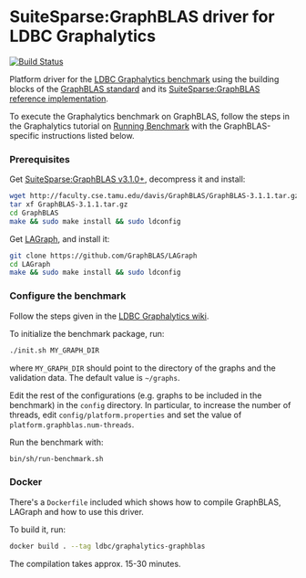 # SuiteSparse:GraphBLAS driver for LDBC Graphalytics

[![Build Status](https://travis-ci.com/FTSRG/ldbc-graphalytics-platform-graphblas.svg?branch=master)](https://travis-ci.com/FTSRG/ldbc-graphalytics-platform-graphblas)

Platform driver for the [LDBC Graphalytics benchmark](https://graphalytics.org) using the building blocks of the [GraphBLAS standard](http://graphblas.org/) and its [SuiteSparse:GraphBLAS reference implementation](http://faculty.cse.tamu.edu/davis/GraphBLAS.html).

To execute the Graphalytics benchmark on GraphBLAS, follow the steps in the Graphalytics tutorial on [Running Benchmark](https://github.com/ldbc/ldbc_graphalytics/wiki/Manual%3A-Running-Benchmark) with the GraphBLAS-specific instructions listed below.

### Prerequisites

Get [SuiteSparse:GraphBLAS v3.1.0+](http://faculty.cse.tamu.edu/davis/GraphBLAS.html), decompress it and install:

```bash
wget http://faculty.cse.tamu.edu/davis/GraphBLAS/GraphBLAS-3.1.1.tar.gz
tar xf GraphBLAS-3.1.1.tar.gz
cd GraphBLAS
make && sudo make install && sudo ldconfig
```

Get [LAGraph](https://github.com/GraphBLAS/LAGraph), and install it:

```bash
git clone https://github.com/GraphBLAS/LAGraph
cd LAGraph
make && sudo make install && sudo ldconfig
```

### Configure the benchmark

Follow the steps given in the [LDBC Graphalytics wiki](https://github.com/ldbc/ldbc_graphalytics/wiki).

To initialize the benchmark package, run:

```bash
./init.sh MY_GRAPH_DIR
```

where `MY_GRAPH_DIR` should point to the directory of the graphs and the validation data. The default value is `~/graphs`.

Edit the rest of the configurations (e.g. graphs to be included in the benchmark) in the `config` directory. In particular, to increase the number of threads, edit `config/platform.properties` and set the value of `platform.graphblas.num-threads`.

Run the benchmark with:

```bash
bin/sh/run-benchmark.sh
```

### Docker

There's a `Dockerfile` included which shows how to compile GraphBLAS, LAGraph and how to use this driver.

To build it, run:

```bash
docker build . --tag ldbc/graphalytics-graphblas
```

The compilation takes approx. 15-30 minutes.
